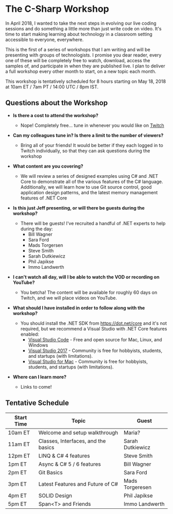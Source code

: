 # The C-Sharp Workshop

In April 2018, I wanted to take the next steps in evolving our live coding sessions and do something a little more than just write code on video.  It's time to start making learning about technology in a classroom setting accessible to everyone, everywhere.

This is the first of a series of workshops that I am writing and will be presenting with groups of technologists.  I promise you dear reader, every one of these will be completely free to watch, download, access the samples of, and participate in when they are published live.  I plan to deliver a full workshop every other month to start, on a new topic each month.

This workshop is tentatively scheduled for 8 hours starting on May 18, 2018 at 10am ET / 7am PT / 14:00 UTC / 8pm IST.

## Questions about the Workshop

*  __Is there a cost to attend the workshop?__
   *  Nope!  Completely free... tune in whenever you would like on [Twitch](twitch.tv/csharpfritz)

*  __Can my colleagues tune in?  Is there a limit to the number of viewers?__
   *  Bring all of your friends!  It would be better if they each logged in to Twitch  individually, so that they can ask questions during the workshop

*  __What content are you covering?__
   *  We will review a series of designed examples using C# and .NET Core to demonstrate all of the various features of the C# language.  Additionally, we will learn how to use Git source control, good application design patterns, and the latest memory management features of .NET Core

*  __Is this just Jeff presenting, or will there be guests during the workshop?__
   *  There will be guests!  I've recruited a handful of .NET experts to help during the day:
      * Bill Wagner
      * Sara Ford
      * Mads Torgersen
      * Steve Smith
      * Sarah Dutkiewicz
      * Phil Japikse
      * Immo Landwerth

* __I can't watch all day, will I be able to watch the VOD or recording on YouTube?__
   *  You betcha!  The content will be available for roughly 60 days on Twitch, and we will place videos on YouTube.  

* __What should I have installed in order to follow along with the workshop?__
   *  You should install the .NET SDK from https://dot.net/core and it's not required, but we recommend a Visual Studio with .NET Core features enabled:
      *  [Visual Studio Code](https://code.visualstudio.com) - Free and open source for Mac, Linux, and Windows
      *  [Visual Studio 2017](https://visualstudio.com) - Community is free for hobbyists, students, and startups (with limitations).
      *  [Visual Studio for Mac](https://visualstudio.com) - Community is free for hobbyists, students, and startups (with limitations).

* __Where can I learn more?__
   * Links to come! 


## Tentative Schedule 

| Start Time | Topic | Guest |
| ----- | ---- | ----- |
| 10am ET | Welcome and setup walkthrough | Maria? |
| 11am ET | Classes, Interfaces, and the basics | Sarah Dutkiewicz |
| 12pm ET | LINQ & C# 4 features | Steve Smith |
| 1pm ET | Async & C# 5 / 6 features | Bill Wagner |
| 2pm ET | Git Basics | Sara Ford |
| 3pm ET | Latest Features and Future of C# | Mads Torgeresen |
| 4pm ET | SOLID Design | Phil Japikse |
| 5pm ET | Span&lt;T&gt; and Friends | Immo Landwerth |
